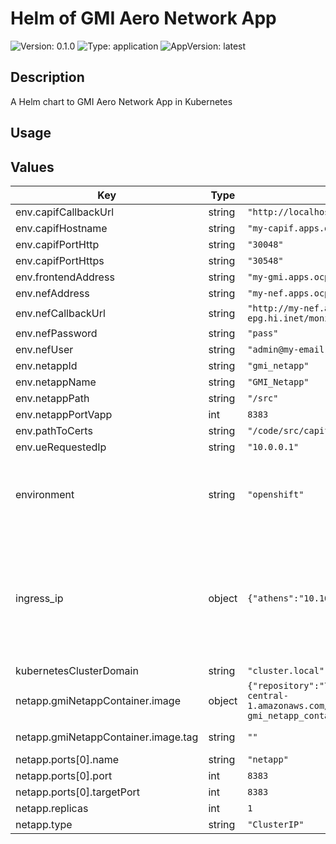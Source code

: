 # Helm of GMI Aero Network App

![Version: 0.1.0](https://img.shields.io/badge/Version-0.1.0-informational?style=for-the-badge)
![Type: application](https://img.shields.io/badge/Type-application-informational?style=for-the-badge) 
![AppVersion: latest](https://img.shields.io/badge/AppVersion-latest-informational?style=for-the-badge) 

## Description

A Helm chart to GMI Aero Network App in Kubernetes

## Usage

## Values

| Key | Type | Default | Description |
|-----|------|---------|-------------|
| env.capifCallbackUrl | string | `"http://localhost:5000"` |  |
| env.capifHostname | string | `"my-capif.apps.ocp-epg.hi.inet"` |  |
| env.capifPortHttp | string | `"30048"` |  |
| env.capifPortHttps | string | `"30548"` |  |
| env.frontendAddress | string | `"my-gmi.apps.ocp-epg.hi.inet"` |  |
| env.nefAddress | string | `"my-nef.apps.ocp-epg.hi.inet"` |  |
| env.nefCallbackUrl | string | `"http://my-nef.apps.ocp-epg.hi.inet/monitoring/callback"` |  |
| env.nefPassword | string | `"pass"` |  |
| env.nefUser | string | `"admin@my-email.com"` |  |
| env.netappId | string | `"gmi_netapp"` |  |
| env.netappName | string | `"GMI_Netapp"` |  |
| env.netappPath | string | `"/src"` |  |
| env.netappPortVapp | int | `8383` |  |
| env.pathToCerts | string | `"/code/src/capif_onboarding"` |  |
| env.ueRequestedIp | string | `"10.0.0.1"` |  |
| environment | string | `"openshift"` | The Environment variable. It accepts: 'kuberentes-athens', 'kuberentes-uma', 'openshift' |
| ingress_ip | object | `{"athens":"10.161.1.126","uma":"10.11.23.49"}` | If env: 'kuberentes-athens' or env: 'kuberentes-uma', use the Ip address dude for the kubernetes to your Ingress Controller ej: kubectl -n NAMESPACE_CAPIF get ing s |
| kubernetesClusterDomain | string | `"cluster.local"` |  |
| netapp.gmiNetappContainer.image | object | `{"repository":"709233559969.dkr.ecr.eu-central-1.amazonaws.com/evolved5g:gmiaeronetapp-gmi_netapp_container","tag":""}` | The docker image repository to use |
| netapp.gmiNetappContainer.image.tag | string | `""` | @default Chart version |
| netapp.ports[0].name | string | `"netapp"` |  |
| netapp.ports[0].port | int | `8383` |  |
| netapp.ports[0].targetPort | int | `8383` |  |
| netapp.replicas | int | `1` |  |
| netapp.type | string | `"ClusterIP"` |  |






